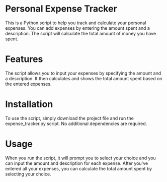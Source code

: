 # Personal Expense Tracker
This is a Python script to help you track and calculate your personal expenses. You can add expenses by entering the amount spent and a description. The script will calculate the total amount of money you have spent.

# Features
The script allows you to input your expenses by specifying the amount and a description. It then calculates and shows the total amount spent based on the entered expenses.

# Installation
To use the script, simply download the project file and run the expense_tracker.py script. No additional dependencies are required.

# Usage
When you run the script, it will prompt you to select your choice and you can input the amount and description for each expense. After you've entered all your expenses, you can calculate the total amount spent by selecting your choice.

